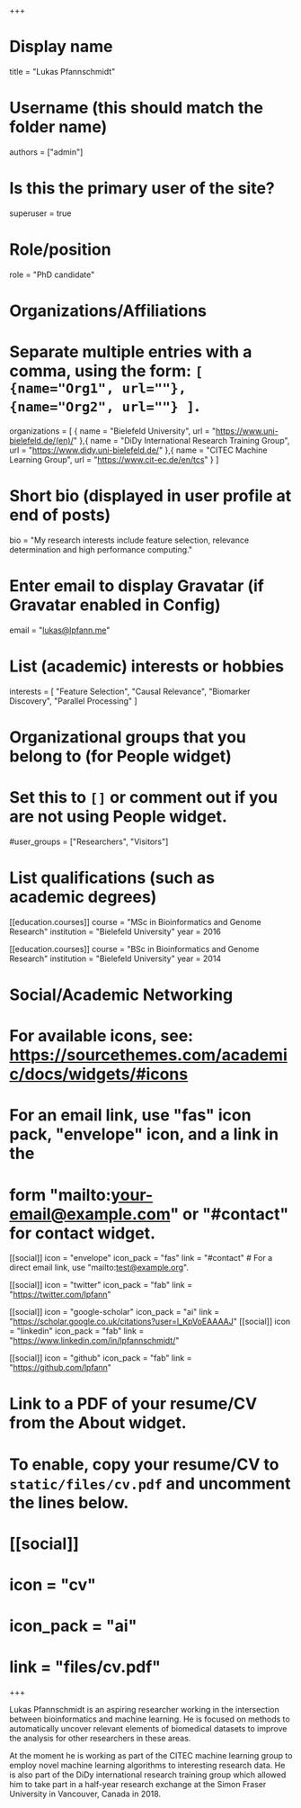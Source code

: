 +++
# Display name
title = "Lukas Pfannschmidt"

# Username (this should match the folder name)
authors = ["admin"]

# Is this the primary user of the site?
superuser = true

# Role/position
role = "PhD candidate"

# Organizations/Affiliations
#   Separate multiple entries with a comma, using the form: `[ {name="Org1", url=""}, {name="Org2", url=""} ]`.
organizations = [ { name = "Bielefeld University", url = "https://www.uni-bielefeld.de/(en)/" },{ name = "DiDy International Research Training Group", url = "https://www.didy.uni-bielefeld.de/" },{ name = "CITEC Machine Learning Group", url = "https://www.cit-ec.de/en/tcs" }  ]

# Short bio (displayed in user profile at end of posts)
bio = "My research interests include feature selection, relevance determination and high performance computing."

# Enter email to display Gravatar (if Gravatar enabled in Config)
email = "lukas@lpfann.me"

# List (academic) interests or hobbies
interests = [
  "Feature Selection",
  "Causal Relevance",
  "Biomarker Discovery",
  "Parallel Processing"
]

# Organizational groups that you belong to (for People widget)
#   Set this to `[]` or comment out if you are not using People widget.
#user_groups = ["Researchers", "Visitors"]

# List qualifications (such as academic degrees)

[[education.courses]]
  course = "MSc in Bioinformatics and Genome Research"
  institution = "Bielefeld University"
  year = 2016

[[education.courses]]
  course = "BSc in Bioinformatics and Genome Research"
  institution = "Bielefeld University"
  year = 2014

# Social/Academic Networking
# For available icons, see: https://sourcethemes.com/academic/docs/widgets/#icons
#   For an email link, use "fas" icon pack, "envelope" icon, and a link in the
#   form "mailto:your-email@example.com" or "#contact" for contact widget.

[[social]]
  icon = "envelope"
  icon_pack = "fas"
  link = "#contact"  # For a direct email link, use "mailto:test@example.org".

[[social]]
  icon = "twitter"
  icon_pack = "fab"
  link = "https://twitter.com/lpfann"

[[social]]
  icon = "google-scholar"
  icon_pack = "ai"
  link = "https://scholar.google.co.uk/citations?user=l_KpVoEAAAAJ"
[[social]]
  icon = "linkedin"
  icon_pack = "fab"
  link = "https://www.linkedin.com/in/lpfannschmidt/"

[[social]]
  icon = "github"
  icon_pack = "fab"
  link = "https://github.com/lpfann"

# Link to a PDF of your resume/CV from the About widget.
# To enable, copy your resume/CV to `static/files/cv.pdf` and uncomment the lines below.
# [[social]]
#   icon = "cv"
#   icon_pack = "ai"
#   link = "files/cv.pdf"

+++

Lukas Pfannschmidt is an aspiring researcher working in the intersection between bioinformatics and machine learning. He is focused on methods to automatically uncover relevant elements of biomedical datasets to improve the analysis for other researchers in these areas.

At the moment he is working as part of the CITEC machine learning group to employ novel machine learning algorithms to interesting research data.
He is also part of the DiDy international research training group which allowed him to take part in a half-year research exchange at the Simon Fraser University in Vancouver, Canada in 2018. 
